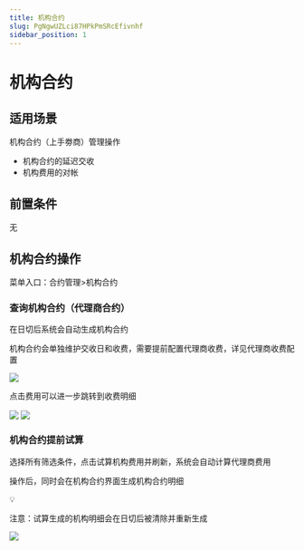 ```yaml
---
title: 机构合约
slug: PgNgwUZLci87HPkPmSRcEfivnhf
sidebar_position: 1
---
```



# 机构合约

## 适用场景

机构合约（上手劵商）管理操作

- 机构合约的延迟交收
- 机构费用的对帐

## 前置条件

无

## 机构合约操作

菜单入口：合约管理&gt;机构合约

### **查询机构合约（代理商合约）**

在日切后系统会自动生成机构合约

机构合约会单独维护交收日和收费，需要提前配置代理商收费，详见代理商收费配置

<img src="/assets/Et1KbMN9coNyd6x46YtcIbWsn4f.png" src-width="2908" src-height="1548" align="center"/>

点击费用可以进一步跳转到收费明细

<img src="/assets/Kzw5bLKXNoE0W0xLYxRcS9PznRd.png" src-width="2900" src-height="1540" align="center"/>

<img src="/assets/IjqibbcNloI04Fx8m2rcV3b2n3g.png" src-width="2246" src-height="474" align="center"/>

### 机构**合约提前试算**

选择所有筛选条件，点击试算机构费用并刷新，系统会自动计算代理商费用

操作后，同时会在机构合约界面生成机构合约明细

<div class="callout callout-bg-2 callout-border-2">
<div class='callout-emoji'>💡</div>
<p>注意：试算生成的机构明细会在日切后被清除并重新生成</p>
</div>

<img src="/assets/Z8g8bUWymoccbNxqq4CcP0w7nrg.png" src-width="1280" src-height="482" align="center"/>

